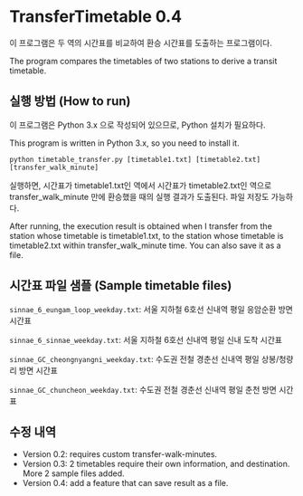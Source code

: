 # TransferTimetable 0.4

이 프로그램은 두 역의 시간표를 비교하여 환승 시간표를 도출하는 프로그램이다.

The program compares the timetables of two stations to derive a transit timetable.

## 실행 방법 (How to run)

이 프로그램은 Python 3.x 으로 작성되어 있으므로, Python 설치가 필요하다.

This program is written in Python 3.x, so you need to install it.

```
python timetable_transfer.py [timetable1.txt] [timetable2.txt] [transfer_walk_minute]
```

실행하면, 시간표가 timetable1.txt인 역에서 시간표가 timetable2.txt인 역으로 transfer_walk_minute 만에 환승했을 때의 실행 결과가 도출된다. 파일 저장도 가능하다.

After running, the execution result is obtained when I transfer from the station whose timetable is timetable1.txt, to the station whose timetable is timetable2.txt within transfer_walk_minute time. You can also save it as a file.

## 시간표 파일 샘플 (Sample timetable files)

```sinnae_6_eungam_loop_weekday.txt```: 서울 지하철 6호선 신내역 평일 응암순환 방면 시간표

```sinnae_6_sinnae_weekday.txt```: 서울 지하철 6호선 신내역 평일 신내 도착 시간표

```sinnae_GC_cheongnyangni_weekday.txt```: 수도권 전철 경춘선 신내역 평일 상봉/청량리 방면 시간표

```sinnae_GC_chuncheon_weekday.txt```: 수도권 전철 경춘선 신내역 평일 춘천 방면 시간표

## 수정 내역

* Version 0.2: requires custom transfer-walk-minutes.
* Version 0.3: 2 timetables require their own information, and destination. More 2 sample files added.
* Version 0.4: add a feature that can save result as a file.